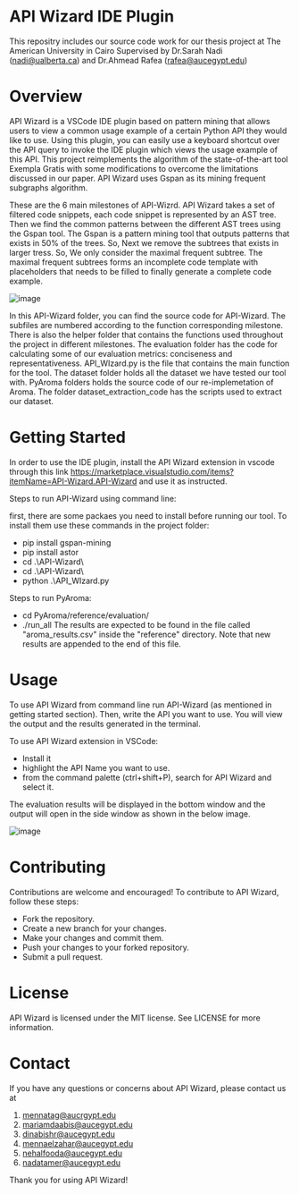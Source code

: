 # API Wizard IDE Plugin
This repositry includes our source code work for our thesis project at The American University in Cairo 
Supervised by Dr.Sarah Nadi (nadi@ualberta.ca) and Dr.Ahmead Rafea (rafea@aucegypt.edu)

# Overview
API Wizard is a VSCode IDE plugin based on pattern mining that allows users to view a common usage example of a certain Python API they would like to use.
Using this plugin, you can easily use a keyboard shortcut over the API query to invoke the IDE plugin which views the usage example of this API. This project reimplements the algorithm of the state-of-the-art tool Exempla Gratis with some modifications to overcome the limitations discussed in our paper.
API Wizard uses Gspan as its mining frequent subgraphs algorithm.

These are the 6 main milestones of API-Wizrd. API Wizard takes a set of filtered code snippets, each code snippet is represented by an AST tree. Then we find the common patterns between the different AST trees using the Gspan tool. The Gspan is a pattern mining tool that outputs patterns that exists in 50% of the trees. So, Next we  remove the subtrees that exists in larger tress. So, We only consider the maximal frequent subtree. The maximal frequent subtrees forms an  incomplete code template with placeholders that needs to be filled to finally generate a complete code example.

![image](https://github.com/menna161/API-Wizard/assets/57011308/115feaf1-82dc-49e4-a412-da3a83014bc2)


In this API-Wizard folder, you can find the source code for API-Wizard. The subfiles are numbered according to the function corresponding milestone. There is also the helper folder that contains the functions used throughout the project in different milestones. The evaluation folder has the code for calculating some of our evaluation metrics: conciseness and representativeness. API_WIzard.py is the file that contains the main function for the tool. The dataset folder holds all the dataset we have tested our tool with. PyAroma folders holds the source code of our re-implemetation of Aroma. The folder dataset_extraction_code has the scripts used to extract our dataset.


# Getting Started
In order to use the IDE plugin, install the API Wizard extension in vscode through this link https://marketplace.visualstudio.com/items?itemName=API-Wizard.API-Wizard and use it as instructed. 

Steps to run API-Wizard using command line:

first, there are some packaes you need to install before running our tool. To install them use these commands in the project folder:
- pip install gspan-mining
- pip install astor
- cd .\API-Wizard\
- cd .\API-Wizard\
- python .\API_WIzard.py


Steps to run PyAroma:
- cd PyAroma/reference/evaluation/
- ./run_all
The results are expected to be found in the file called "aroma_results.csv" inside the "reference" directory. Note that new results are appended to the end of this file.

# Usage
To use API Wizard from command line run API-Wizard (as mentioned in getting started section). Then, write the API you want to use. You will view the output and the results generated in the terminal.

To use API Wizard extension in VSCode:
- Install it
- highlight the API Name you want to use. 
- from the command palette (ctrl+shift+P), search for API Wizard and select it.

The evaluation results will be displayed in the bottom window and the output will open in the side window as shown in the below image.

![image](https://github.com/menna161/API-Wizard/assets/57011308/f2acdf5c-4bca-4d87-b7be-18a12c160eb4)


# Contributing
Contributions are welcome and encouraged! To contribute to API Wizard, follow these steps:
- Fork the repository.
- Create a new branch for your changes.
- Make your changes and commit them.
- Push your changes to your forked repository.
- Submit a pull request.


# License
API Wizard is licensed under the MIT license. See LICENSE for more information.

# Contact
If you have any questions or concerns about API Wizard, please contact us at
1.	mennatag@aucrgypt.edu
2.	mariamdaabis@aucegypt.edu
3.	dinabishr@aucegypt.edu
4.	mennaelzahar@aucegypt.edu
5.	nehalfooda@aucegypt.edu
6.	nadatamer@aucegypt.edu


Thank you for using API Wizard!
